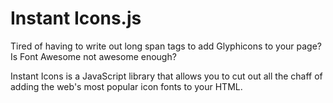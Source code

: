# Instant Icons.js
Tired of having to write out long span tags to add Glyphicons to your page? Is Font Awesome not awesome enough?

Instant Icons is a JavaScript library that allows you to cut out all the chaff of adding the web's most popular icon fonts to your HTML.
